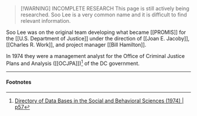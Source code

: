 > [!WARNING] INCOMPLETE RESEARCH
> This page is still actively being researched. Soo Lee is a very common name and it is difficult to find relevant information.

Soo Lee was on the original team developing what became [[PROMIS]] for the [[U.S. Department of Justice]] under the direction of [[Joan E. Jacoby]], [[Charles R. Work]], and project manager [[Bill Hamilton]].

In 1974 they were a management analyst for the Office of Criminal Justice Plans and Analysis ([[OCJPA]])[^1] of the DC government.

---
#### Footnotes

[^1]: [Directory of Data Bases in the Social and Behavioral Sciences (1974) | p57](https://archive.org/details/directoryofdatab0000sess/page/56/mode/2up)